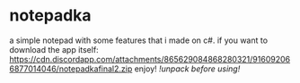 # notepadka
a simple notepad with some features that i made on c#.
if you want to download the app itself: https://cdn.discordapp.com/attachments/865629084868280321/916092066877014046/notepadkafinal2.zip
enjoy!
*!unpack before using!*

